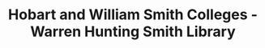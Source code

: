 ---
layout: repo
title: "Hobart and William Smith Colleges - Warren Hunting Smith Library"
id: 20490
permalink: repos/20490/
---